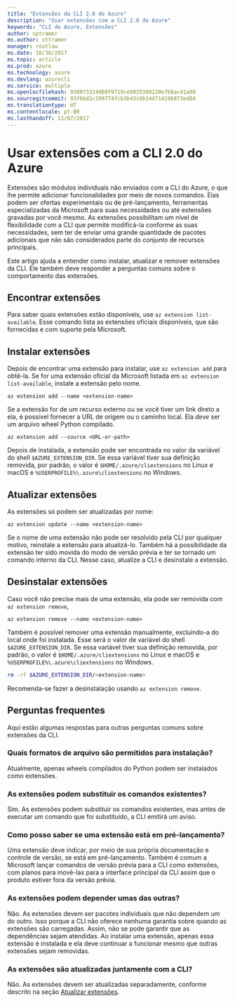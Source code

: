 ```yaml
---
title: "Extensões da CLI 2.0 do Azure"
description: "Usar extensões com a CLI 2.0 do Azure"
keywords: "CLI do Azure, Extensões"
author: sptramer
ms.author: sttramer
manager: routlaw
ms.date: 10/30/2017
ms.topic: article
ms.prod: azure
ms.technology: azure
ms.devlang: azurecli
ms.service: multiple
ms.openlocfilehash: 930073324d68f9719ce5035388120e7b6ac41a98
ms.sourcegitcommit: 93f6bd2c199774fcb3b43c6b14d714196873ed04
ms.translationtype: HT
ms.contentlocale: pt-BR
ms.lasthandoff: 11/07/2017
---
```

# <a name="using-extensions-with-the-azure-cli-20"></a>Usar extensões com a CLI 2.0 do Azure

Extensões são módulos individuais não enviados com a CLI do Azure, o que lhe permite adicionar funcionalidades por meio de novos comandos. Elas podem ser ofertas experimentais ou de pré-lançamento, ferramentas especializadas da Microsoft para suas necessidades ou até extensões gravadas por você mesmo. As extensões possibilitam um nível de flexibilidade com a CLI que permite modificá-la conforme as suas necessidades, sem ter de enviar uma grande quantidade de pacotes adicionais que não são considerados parte do conjunto de recursos principais.

Este artigo ajuda a entender como instalar, atualizar e remover extensões da CLI. Ele também deve responder a perguntas comuns sobre o comportamento das extensões.

## <a name="finding-extensions"></a>Encontrar extensões

Para saber quais extensões estão disponíveis, use `az extension list-available`. Esse comando lista as extensões oficiais disponíveis, que são fornecidas e com suporte pela Microsoft.

## <a name="installing-extensions"></a>Instalar extensões

Depois de encontrar uma extensão para instalar, use `az extension add` para obtê-la. Se for uma extensão oficial da Microsoft listada em `az extension list-available`, instale a extensão pelo nome.

```azurecli
az extension add --name <extension-name>
```

Se a extensão for de um recurso externo ou se você tiver um link direto a ela, é possível fornecer a URL de origem ou o caminho local. Ela _deve_ ser um arquivo wheel Python compilado.

```azurecli
az extension add --source <URL-or-path>
```

Depois de instalada, a extensão pode ser encontrada no valor da variável do shell `$AZURE_EXTENSION_DIR`. Se essa variável tiver sua definição removida, por padrão, o valor é `$HOME/.azure/cliextensions` no Linux e macOS e `%USERPROFILE%\.azure\cliextensions` no Windows.

## <a name="updating-extensions"></a>Atualizar extensões

As extensões só podem ser atualizadas por nome:

```azurecli
az extension update --name <extension-name>
```

Se o nome de uma extensão não pode ser resolvido pela CLI por qualquer motivo, reinstale a extensão para atualizá-lo. Também há a possibilidade da extensão ter sido movida do modo de versão prévia e ter se tornado um comando interno da CLI. Nesse caso, atualize a CLI e desinstale a extensão.

## <a name="uninstalling-extensions"></a>Desinstalar extensões

Caso você não precise mais de uma extensão, ela pode ser removida com `az extension remove`,

```azurecli
az extension remove --name <extension-name>
```

Também é possível remover uma extensão manualmente, excluindo-a do local onde foi instalada. Esse será o valor de variável do shell `$AZURE_EXTENSION_DIR`. Se essa variável tiver sua definição removida, por padrão, o valor é `$HOME/.azure/cliextensions` no Linux e macOS e `%USERPROFILE%\.azure\cliextensions` no Windows.

```bash
rm -rf $AZURE_EXTENSION_DIR/<extension-name>
```

Recomenda-se fazer a desinstalação usando `az extension remove`.

## <a name="faq"></a>Perguntas frequentes

Aqui estão algumas respostas para outras perguntas comuns sobre extensões da CLI.

### <a name="what-file-formats-are-allowed-for-installation"></a>Quais formatos de arquivo são permitidos para instalação?

Atualmente, apenas wheels compilados do Python podem ser instalados como extensões.

### <a name="can-extensions-replace-existing-commands"></a>As extensões podem substituir os comandos existentes?

Sim. As extensões podem substituir os comandos existentes, mas antes de executar um comando que foi substituído, a CLI emitirá um aviso.

### <a name="how-can-i-tell-if-an-extension-is-in-pre-release"></a>Como posso saber se uma extensão está em pré-lançamento?

Uma extensão deve indicar, por meio de sua própria documentação e controle de versão, se está em pré-lançamento. Também é comum a Microsoft lançar comandos de versão prévia para a CLI como extensões, com planos para movê-las para a interface principal da CLI assim que o produto estiver fora da versão prévia.

### <a name="can-extensions-depend-upon-each-other"></a>As extensões podem depender umas das outras?

Não. As extensões devem ser pacotes individuais que não dependem um do outro. Isso porque a CLI não oferece nenhuma garantia sobre quando as extensões são carregadas. Assim, não se pode garantir que as dependências sejam atendidas. Ao instalar uma extensão, apenas essa extensão é instalada e ela deve continuar a funcionar mesmo que outras extensões sejam removidas.

### <a name="are-extensions-updated-along-with-the-cli"></a>As extensões são atualizadas juntamente com a CLI?

Não. As extensões devem ser atualizadas separadamente, conforme descrito na seção [Atualizar extensões](#updating-extensions).

